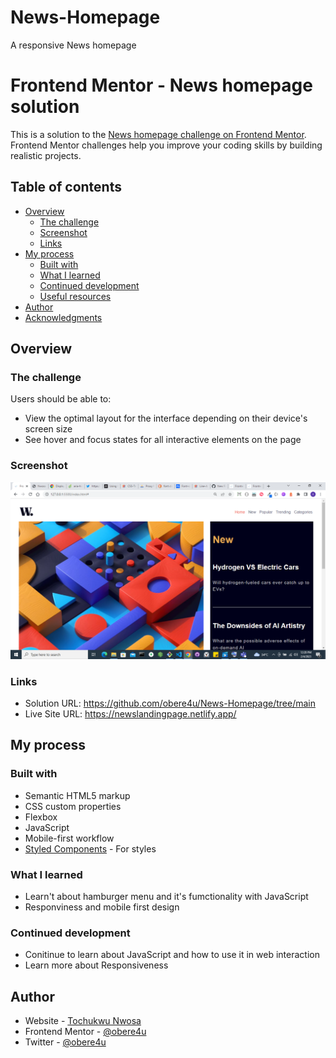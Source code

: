 # News-Homepage
A responsive News homepage

# Frontend Mentor - News homepage solution

This is a solution to the [News homepage challenge on Frontend Mentor](https://www.frontendmentor.io/challenges/news-homepage-H6SWTa1MFl). Frontend Mentor challenges help you improve your coding skills by building realistic projects. 

## Table of contents

- [Overview](#overview)
  - [The challenge](#the-challenge)
  - [Screenshot](#screenshot)
  - [Links](#links)
- [My process](#my-process)
  - [Built with](#built-with)
  - [What I learned](#what-i-learned)
  - [Continued development](#continued-development)
  - [Useful resources](#useful-resources)
- [Author](#author)
- [Acknowledgments](#acknowledgments)

## Overview

### The challenge

Users should be able to:

- View the optimal layout for the interface depending on their device's screen size
- See hover and focus states for all interactive elements on the page

### Screenshot

![](./screenshot.png)

### Links

- Solution URL: https://github.com/obere4u/News-Homepage/tree/main
- Live Site URL: https://newslandingpage.netlify.app/

## My process

### Built with

- Semantic HTML5 markup
- CSS custom properties
- Flexbox
- JavaScript
- Mobile-first workflow
- [Styled Components](https://styled-components.com/) - For styles

### What I learned
- Learn't about hamburger menu and it's fumctionality with JavaScript
- Responviness and mobile first design

### Continued development

- Conitinue to learn about JavaScript and how to use it in web interaction
- Learn more about Responsiveness


## Author

- Website - [Tochukwu Nwosa](https://www.github.com/obere4u)
- Frontend Mentor - [@obere4u](https://www.frontendmentor.io/profile/obere4u)
- Twitter - [@obere4u](https://www.twitter.com/obere4u)
